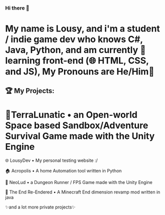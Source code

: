 ### Hi there 👋
# My name is Lousy, and i'm a student / indie game dev who knows C#, Java, Python, and am currently 🌱 learning front-end (🌐 HTML, CSS, and JS), My Pronouns are He/Him👨
## 🏆 My Projects:
# 🔭TerraLunatic • an Open-world Space based Sandbox/Adventure Survival Game made with the Unity Engine

🌐 LousyDev • My personal testing website :/

🏠 Acropolis • A home Automation tool written in Python

🔫 NeoLud • a Dungeon Runner / FPS Game made with the Unity Engine

🐉 The End Re-Endered • A Minecraft End dimension revamp mod written in java

✨and a lot more private projects✨
